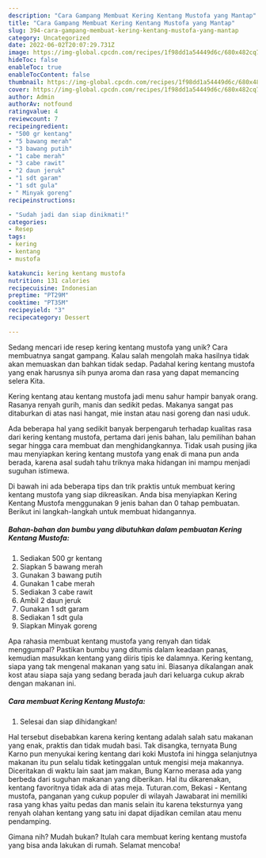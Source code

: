 ```yaml
---
description: "Cara Gampang Membuat Kering Kentang Mustofa yang Mantap"
title: "Cara Gampang Membuat Kering Kentang Mustofa yang Mantap"
slug: 394-cara-gampang-membuat-kering-kentang-mustofa-yang-mantap
category: Uncategorized
date: 2022-06-02T20:07:29.731Z
image: https://img-global.cpcdn.com/recipes/1f98dd1a54449d6c/680x482cq70/kering-kentang-mustofa-foto-resep-utama.jpg
hideToc: false
enableToc: true
enableTocContent: false
thumbnail: https://img-global.cpcdn.com/recipes/1f98dd1a54449d6c/680x482cq70/kering-kentang-mustofa-foto-resep-utama.jpg
cover: https://img-global.cpcdn.com/recipes/1f98dd1a54449d6c/680x482cq70/kering-kentang-mustofa-foto-resep-utama.jpg
author: Admin
authorAv: notfound
ratingvalue: 4
reviewcount: 7
recipeingredient:
- "500 gr kentang"
- "5 bawang merah"
- "3 bawang putih"
- "1 cabe merah"
- "3 cabe rawit"
- "2 daun jeruk"
- "1 sdt garam"
- "1 sdt gula"
- " Minyak goreng"
recipeinstructions:

- "Sudah jadi dan siap dinikmati!"
categories:
- Resep
tags:
- kering
- kentang
- mustofa

katakunci: kering kentang mustofa 
nutrition: 131 calories
recipecuisine: Indonesian
preptime: "PT29M"
cooktime: "PT35M"
recipeyield: "3"
recipecategory: Dessert

---
```





Sedang mencari ide resep kering kentang mustofa yang unik? Cara membuatnya sangat gampang. Kalau salah mengolah maka hasilnya tidak akan memuaskan dan bahkan tidak sedap. Padahal kering kentang mustofa yang enak harusnya sih punya aroma dan rasa yang dapat memancing selera Kita.





Kering kentang atau kentang mustofa jadi menu sahur hampir banyak orang. Rasanya renyah gurih, manis dan sedikit pedas. Makanya sangat pas ditaburkan di atas nasi hangat, mie instan atau nasi goreng dan nasi uduk.

Ada beberapa hal yang sedikit banyak berpengaruh terhadap kualitas rasa dari kering kentang mustofa, pertama dari jenis bahan, lalu pemilihan bahan segar hingga cara membuat dan menghidangkannya. Tidak usah pusing jika mau menyiapkan kering kentang mustofa yang enak di mana pun anda berada, karena asal sudah tahu triknya maka hidangan ini mampu menjadi suguhan istimewa.






Di bawah ini ada beberapa tips dan trik praktis untuk membuat kering kentang mustofa yang siap dikreasikan. Anda bisa menyiapkan Kering Kentang Mustofa menggunakan 9 jenis bahan dan 0 tahap pembuatan. Berikut ini langkah-langkah untuk membuat hidangannya.

<!--inarticleads1-->

##### Bahan-bahan dan bumbu yang dibutuhkan dalam pembuatan Kering Kentang Mustofa:

1. Sediakan 500 gr kentang
1. Siapkan 5 bawang merah
1. Gunakan 3 bawang putih
1. Gunakan 1 cabe merah
1. Sediakan 3 cabe rawit
1. Ambil 2 daun jeruk
1. Gunakan 1 sdt garam
1. Sediakan 1 sdt gula
1. Siapkan  Minyak goreng


Apa rahasia membuat kentang mustofa yang renyah dan tidak menggumpal? Pastikan bumbu yang ditumis dalam keadaan panas, kemudian masukkan kentang yang diiris tipis ke dalamnya. Kering kentang, siapa yang tak mengenal makanan yang satu ini. Biasanya dikalangan anak kost atau siapa saja yang sedang berada jauh dari keluarga cukup akrab dengan makanan ini. 

<!--inarticleads2-->

##### Cara membuat Kering Kentang Mustofa:


1. Selesai dan siap dihidangkan!

Hal tersebut disebabkan karena kering kentang adalah salah satu makanan yang enak, praktis dan tidak mudah basi. Tak disangka, ternyata Bung Karno pun menyukai kering kentang dari koki Mustofa ini hingga selanjutnya makanan itu pun selalu tidak ketinggalan untuk mengisi meja makannya. Diceritakan di waktu lain saat jam makan, Bung Karno merasa ada yang berbeda dari suguhan makanan yang diberikan. Hal itu dikarenakan, kentang favoritnya tidak ada di atas meja. Tuturan.com, Bekasi - Kentang mustofa, panganan yang cukup populer di wilayah Jawabarat ini memiliki rasa yang khas yaitu pedas dan manis selain itu karena teksturnya yang renyah olahan kentang yang satu ini dapat dijadikan cemilan atau menu pendamping. 

Gimana nih? Mudah bukan? Itulah cara membuat kering kentang mustofa yang bisa anda lakukan di rumah. Selamat mencoba!
